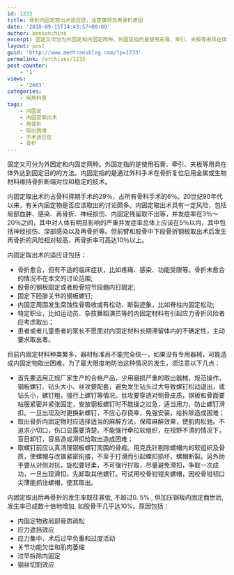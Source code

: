 ```yaml
---
id: 1233
title: 骨折内固定取出术适应症，注意事项及再骨折原因
date: '2010-09-15T14:43:57+00:00'
author: bensonchina
excerpt: 固定又可分为外因定和内固定两种。外固定指的是使用石膏、牵引、夹板等用具在体外达到固定目的的方法。内固定指的是通过外科手术在骨折复位后用金属或生物材料维持骨折断端对位和稳定的技术。
layout: post
guid: 'http://www.medtransblog.com/?p=1233'
permalink: /archives/1233
post-counter:
    - '1'
views:
    - '2683'
categories:
    - 疾病科普
tags:
    - 内固定
    - 内固定取出术
    - 再骨折
    - 取出困难
    - 手术适应症
    - 骨折
---
```


固定又可分为外因定和内固定两种。外固定指的是使用石膏、牵引、夹板等用具在体外达到固定目的的方法。内固定指的是通过外科手术在骨折复位后用金属或生物材料维持骨折断端对位和稳定的技术。

内固定取出术约占骨科择期手术的29％，占所有骨科手术的6％。20世纪90年代以来，有关内固定物是否应该取出的讨论颇多。内固定取出术具有一定风险，包括局部血肿、感染、再骨折、神经损伤、内固定残留取不出等，并发症率在3％～20％之间，其中对人体有明显影响的严重并发症率总体上应该在5％以内，其中包括神经损伤、深部感染以及再骨折等。但前臂和股骨中下段骨折钢板取出术后发生再骨折的风险相对较高，再骨折率可高达10％以上。

内固定取出术的适应证包括：

- 骨折愈合，但有不适的临床症状，比如疼痛、感染、功能受限等。骨折未愈合的情况不在本文的讨论范围;
- 股骨的钢板固定或者股骨短节段髓内钉固定;
- 固定下胫腓关节的钢板螺钉;
- 内固定周围发生腐蚀性骨吸收或有松动、断裂迹象，比如脊柱内固定松动;
- 特定职业，比如运动员、杂技舞蹈演员等的内固定材料有引起应力骨折风险者应考虑取出；
- 患者或者儿童患者的家长不愿面对内固定材料长期滞留体内的不确定性，主动要求取出者。

目前内固定材料种类繁多，器材标准尚不能完全统一，如果没有专用器械，可能造成内固定物取出困难，为了最大限度地防治这种情况的发生，须注意以下几点：

- 首先要选用正规厂家生产的合格产品，少用磨损严重的取出器械，规范操作，钢板螺钉、钻头大小、丝攻要配套，避免发生钻头过大导致螺钉松动退出，或钻头小，螺钉粗，强行上螺钉等情况。丝攻要穿透对侧骨皮质，钢板和骨面要帖服紧密并紧张固定，安放钢板螺钉时不能操之过急，适当用力，防止螺钉滑扣。一旦出现及时更换新螺钉，不应心存侥幸，免强安装，给拆除造成困难；
- 取出骨折内固定物时应选择适当的麻醉方法，保障麻醉效果，使肌肉松驰。不追求小切口，伤口显露要清楚。不能强行牵拉软组织，在视野不清的情况下，盲目卸钉，容易造成滑扣给取出造成困难；
- 取螺钉前应认真清理钢板螺钉周围的骨痂。用克氏针剔除螺帽内的软组织及骨质，使螺帽与改锥紧密衔接，不至于打滑而引起螺扣损坏，螺帽断裂。另外助手要从对侧对抗，旋松要轻柔，不可强行拧取，尽量避免滑扣，争取一次成功，一旦出现滑扣，先卸取其他螺钉。可试用咬骨钳钳夹螺帽，因咬骨钳韧口尖薄能抓住螺帽，使其取出。

内固定取出后再骨折的发生率既往甚低, 不超过0. 5% , 但加压钢板内固定面世后, 发生率已成数十倍地增加, 如股骨干几乎达10%。原因包括：

- 内固定物致局部骨质疏松
- 应力遮挡效应
- 应力集中、术后过早负重和过度活动
- 关节功能欠佳和肌肉萎缩
- 过早拆除内固定
- 钢丝切割效应